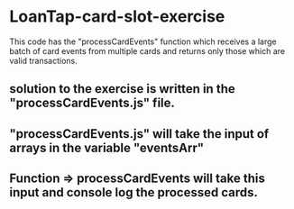 # LoanTap-card-slot-exercise
This code has the "processCardEvents" function which receives a large batch of card events from multiple cards and returns only those which are valid transactions.

## solution to the exercise is written in the "processCardEvents.js" file.
## "processCardEvents.js" will take the input of arrays in the variable "eventsArr" 
## Function => processCardEvents will take this input and console log the processed cards.
